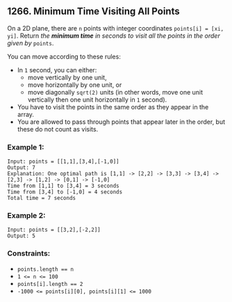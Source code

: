 ## 1266. Minimum Time Visiting All Points

On a 2D plane, there are ```n``` points with integer coordinates ```points[i] = [xi, yi]```. Return *the **minimum time** in seconds to visit all the points in the order given by* ```points```.

You can move according to these rules:

* In ```1``` second, you can either:
    * move vertically by one unit,
    * move horizontally by one unit, or
    * move diagonally ```sqrt(2)``` units (in other words, move one unit vertically then one unit horizontally in ```1``` second).
* You have to visit the points in the same order as they appear in the array.
* You are allowed to pass through points that appear later in the order, but these do not count as visits.

### Example 1:
```
Input: points = [[1,1],[3,4],[-1,0]]
Output: 7
Explanation: One optimal path is [1,1] -> [2,2] -> [3,3] -> [3,4] -> [2,3] -> [1,2] -> [0,1] -> [-1,0]
Time from [1,1] to [3,4] = 3 seconds
Time from [3,4] to [-1,0] = 4 seconds
Total time = 7 seconds
```
### Example 2:
```
Input: points = [[3,2],[-2,2]]
Output: 5
```

### Constraints:

* ```points.length == n```
* ```1 <= n <= 100```
* ```points[i].length == 2```
* ```-1000 <= points[i][0], points[i][1] <= 1000```